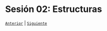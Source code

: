 # Sesión 02: Estructuras

[`Anterior`](../Session-01/README.md) | [`Siguiente`](../Session-03/README.md)
